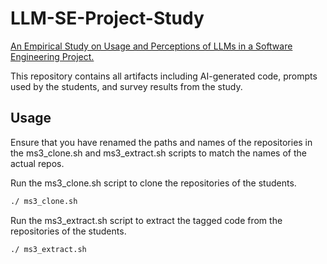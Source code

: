 # LLM-SE-Project-Study
[An Empirical Study on Usage and Perceptions of LLMs in a Software Engineering Project.](https://arxiv.org/abs/2401.16186)

This repository contains all artifacts including AI-generated code, 
prompts used by the students, and survey results from the study.


## Usage

Ensure that you have renamed the paths and names of the repositories 
in the ms3_clone.sh and ms3_extract.sh scripts to match the names of the actual repos.

Run the ms3_clone.sh script to clone the repositories of the students. 
```bash
./ ms3_clone.sh
```

Run the ms3_extract.sh script to extract the tagged code from the repositories of the students. 
```bash
./ ms3_extract.sh
```

